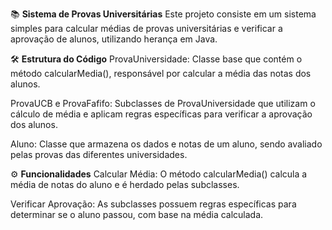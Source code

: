 📚 **Sistema de Provas Universitárias**
Este projeto consiste em um sistema simples para calcular médias de provas universitárias e verificar a aprovação de alunos, utilizando herança em Java.

🛠️ **Estrutura do Código**
ProvaUniversidade: Classe base que contém o método calcularMedia(), responsável por calcular a média das notas dos alunos.

ProvaUCB e ProvaFafifo: Subclasses de ProvaUniversidade que utilizam o cálculo de média e aplicam regras específicas para verificar a aprovação dos alunos.

Aluno: Classe que armazena os dados e notas de um aluno, sendo avaliado pelas provas das diferentes universidades.

⚙️ **Funcionalidades**
Calcular Média: O método calcularMedia() calcula a média de notas do aluno e é herdado pelas subclasses.

Verificar Aprovação: As subclasses possuem regras específicas para determinar se o aluno passou, com base na média calculada.
